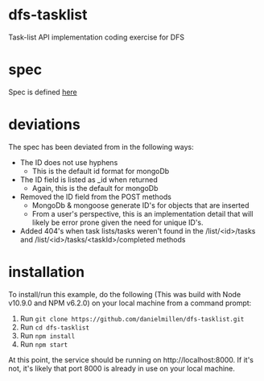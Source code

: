 # dfs-tasklist

Task-list API implementation coding exercise for DFS

# spec

Spec is defined [here](https://app.swaggerhub.com/apis/aweiker/ToDo/1.0.0)

# deviations

The spec has been deviated from in the following ways:

- The ID does not use hyphens
  - This is the default id format for mongoDb
- The ID field is listed as \_id when returned
  - Again, this is the default for mongoDb
- Removed the ID field from the POST methods
  - MongoDb & mongoose generate ID's for objects that are inserted
  - From a user's perspective, this is an implementation detail that will likely be error prone given the need for unique ID's.
- Added 404's when task lists/tasks weren't found in the /list/\<id\>/tasks and /list/\<id\>/tasks/\<taskId\>/completed methods

# installation

To install/run this example, do the following (This was build with Node v10.9.0 and NPM v6.2.0) on your local machine from a command prompt:

1) Run `git clone https://github.com/danielmillen/dfs-tasklist.git`
1) Run `cd dfs-tasklist`
1) Run `npm install`
1) Run `npm start`

At this point, the service should be running on http://localhost:8000. If it's not, it's likely that port 8000 is already in use on your local machine.
